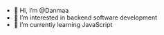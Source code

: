 - 👋 Hi, I’m @Danmaa
- 👀 I’m interested in backend software development
- 🌱 I’m currently learning JavaScript



<!---
Danmaa/Danmaa is a ✨ special ✨ repository because its `README.md` (this file) appears on your GitHub profile.
You can click the Preview link to take a look at your changes.
--->
